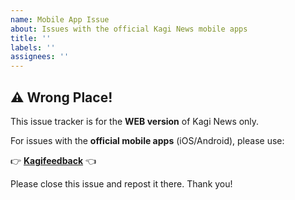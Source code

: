 ```yaml
---
name: Mobile App Issue
about: Issues with the official Kagi News mobile apps
title: ''
labels: ''
assignees: ''
---
```


## ⚠️ Wrong Place!

This issue tracker is for the **WEB version** of Kagi News only.

For issues with the **official mobile apps** (iOS/Android), please use:

👉 **[Kagifeedback](https://kagifeedback.org)** 👈

Please close this issue and repost it there. Thank you!
